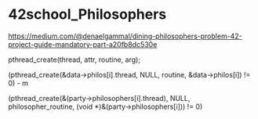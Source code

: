 # 42school_Philosophers

https://medium.com/@denaelgammal/dining-philosophers-problem-42-project-guide-mandatory-part-a20fb8dc530e

pthread_create(thread, attr, routine, arg);

(pthread_create(&data->philos[i].thread, NULL, routine,
				&data->philos[i]) != 0) - m

(pthread_create(&(party->philosophers[i].thread), NULL,
		philosopher_routine, (void *)&(party->philosophers[i])) != 0)